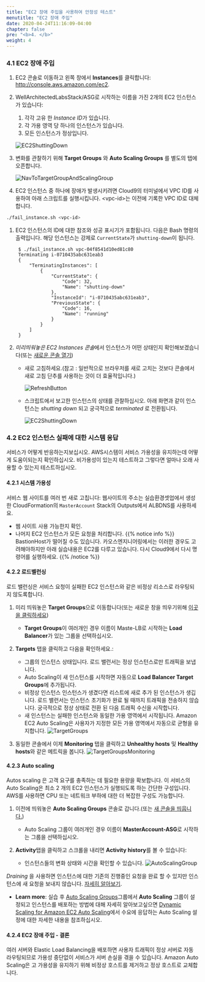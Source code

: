 ```yaml
---
title: "EC2 장애 주입을 사용하여 안정성 테스트"
menutitle: "EC2 장애 주입"
date: 2020-04-24T11:16:09-04:00
chapter: false
pre: "<b>4. </b>"
weight: 4
---
```


### 4.1 EC2 장애 주입

1. EC2 콘솔로 이동하고 왼쪽 창에서 **Instances**를 클릭합니다: <http://console.aws.amazon.com/ec2>.

1.  WellArchitectedLabsStack/ASG로 시작하는 이름을 가진 2개의 EC2 인스턴스가 있습니다:
      1. 각각 고유 한 *Instance ID*가 있습니다.
      1. 각 가용 영역 당 하나의 인스턴스가 있습니다.
      1. 모든 인스턴스가 정상입니다.

    ![EC2ShuttingDown](/images/reliability/reliability-ec2-normal.png)

1. 변화를 관찰하기 위해 **Target Groups** 와 **Auto Scaling Groups** 를 별도의 탭에 오픈합니다.

    ![NavToTargetGroupAndScalingGroup](/Reliability/300_Testing_for_Resiliency_of_EC2_RDS_and_S3/Images/NavToTargetGroupAndScalingGroup.png)

1. EC2 인스턴스 중 하나에 장애가 발생시키려면 Cloud9의 터미널에서 VPC ID를 사용하여 아래 스크립트를 실행시킵니다. \<vpc-id\>는 이전에 기록한 VPC ID로 대체합니다.
```bash
./fail_instance.sh <vpc-id>
```
1. EC2 인스턴스의 ID에 대한 참조와 성공 표시기가 포함됩니다. 다음은 Bash 명령의 출력입니다. 해당 인스턴스는 강제로 `CurrentState`가 `shutting-down`이 됩니다.

        $ ./fail_instance.sh vpc-04f8541d10ed81c80
        Terminating i-0710435abc631eab3
        {
            "TerminatingInstances": [
                {
                    "CurrentState": {
                        "Code": 32,
                        "Name": "shutting-down"
                    },
                    "InstanceId": "i-0710435abc631eab3",
                    "PreviousState": {
                        "Code": 16,
                        "Name": "running"
                    }
                }
            ]
        }

1. *미리띄워놓은 EC2 Instances 콘솔*에서 인스턴스가 어떤 상태인지 확인해보겠습니다(또는 [새로운 콘솔 열기](http://console.aws.amazon.com/ec2/v2/home?region=us-east-2#Instances:))

      * 새로 고침하세요.(참고 : 일반적으로 브라우저를 새로 고치는 것보다 콘솔에서 새로 고침 단추를 사용하는 것이 더 효율적입니다.)

           ![RefreshButton](/Reliability/300_Testing_for_Resiliency_of_EC2_RDS_and_S3/Images/RefreshButton.png)
    
      * 스크립트에서 보고한 인스턴스의 상태를 관찰하십시오. 아래 화면과 같이 인스턴스는 _shutting down_ 되고 궁극적으로 _terminated_ 로 전환됩니다.

        ![EC2ShuttingDown](/images/reliability/reliability-ec2-shuttingdown.png)

### 4.2 EC2 인스턴스 실패에 대한 시스템 응답

서비스가 어떻게 반응하는지보십시오. AWS시스템이 서비스 가용성을 유지하는데 어떻게 도움이되는지 확인하십시오. 비가용성이 있는지 테스트하고 그렇다면 얼마나 오래 사용할 수 있는지 테스트하십시오.

#### 4.2.1 시스템 가용성

서비스 웹 사이트를 여러 번 새로 고칩니다: 웹사이트의 주소는 실습환경셋업에서 생성한 CloudFormation의 `MasterAccount` Stack의 Outputs에서 ALBDNS를 사용하세요.

* 웹 사이트 사용 가능한지 확인. 
* 나머지 EC2 인스턴스가 모든 요청을 처리합니다.
{{% notice info %}}
BastionHost가 떨어질 수도 있습니다. 카오스엔지니어링에서는 이러한 경우도 고려해야하지만 아래 실습내용은 EC2를 다루고 있습니다. 다시 Cloud9에서 다시 명령어를 실행하세요. 
{{% /notice %}}

#### 4.2.2 로드벨런싱

로드 밸런싱은 서비스 요청이 실패한 EC2 인스턴스와 같은 비정상 리소스로 라우팅되지 않도록합니다.

1. 미리 띄워놓은 **Target Groups**으로 이동합니다(또는 새로운 창을 띄우기위해 [이곳을 클릭하세요](http://console.aws.amazon.com/ec2/v2/home?region=us-east-2#TargetGroups:))
     *  **Target Groups**이 여러개인 경우 이름이 Maste-LB로 시작하는 **Load Balancer**가 있는 그룹을 선택하십시오.

1. **Targets** 탭을 클릭하고 다음을 확인하세요.:
      * 그룹의 인스턴스 상태입니다. 로드 밸런서는 정상 인스턴스로만 트래픽을 보냅니다.
      * Auto Scaling이 새 인스턴스를 시작하면 자동으로 **Load Balancer Target Groups**에 추가됩니다.
      * 비정상 인스턴스 인스턴스가 생겼다면 리스트에 새로 추가 된 인스턴스가 생깁니다. 로드 밸런서는 인스턴스 초기화가 완료 될 때까지 트래픽을 전송하지 않습니다. 궁극적으로 정상 상태로 전환 된 다음 트래픽 수신을 시작합니다.
      * 새 인스턴스는 실패한 인스턴스와 동일한 가용 영역에서 시작됩니다. Amazon EC2 Auto Scaling은 사용자가 지정한 모든 가용 영역에서 자동으로 균형을 유지합니다.
        ![TargetGroups](/images/reliability/reliability-ec2-targetgroup.png)    
      

1. 동일한 콘솔에서 이제 **Monitoring** 탭을 클릭하고 **Unhealthy hosts** 및 **Healthy hosts**와 같은 메트릭을 봅니다.
      ![TargetGroupsMonitoring](/images/reliability/reliability-ec2-montoring.png)   
#### 4.2.3 Auto scaling

Autos scaling 은 고객 요구를 충족하는 데 필요한 용량을 확보합니다. 이 서비스의 Auto Scaling은 최소 2 개의 EC2 인스턴스가 실행되도록 하는 간단한 구성입니다. AWS를 사용하면 CPU 또는 네트워크 부하에 대한 더 복잡한 구성도 가능합니다.

1. 이전에 띄워놓은 **Auto Scaling Groups** 콘솔로 갑니다.(또는 [새 콘솔을 띄웁니다.](http://console.aws.amazon.com/ec2/autoscaling/home?region=us-east-2#AutoScalingGroups:))
      * Auto Scaling 그룹이 여러개인 경우 이름이 **MasterAccount-ASG**로 시작하는 그룹을 선택하십시오.

1. **Activity**탭을 클릭하고 스크롤을 내리면 **Activity history**를 볼 수 있습니다:
      * 인스턴스들의 변화 상태와 시간을 확인할 수 있습니다.
          ![AutoScalingGroup](/images/reliability/reliability-ec2-asg.png)   


_Draining_ 을 사용하면 인스턴스에 대한 기존의 진행중인 요청을 완료 할 수 있지만 인스턴스에 새 요청을 보내지 않습니다. [자세히 알아보기](https://aws.amazon.com/blogs/aws/elb-connection-draining-remove-instances-from-service-with-care/).

* __Learn more__: 실습 후 [Auto Scaling Groups](https://docs.aws.amazon.com/autoscaling/ec2/userguide/AutoScalingGroup.html)그룹에서 **Auto Scaling** 그룹이 설정되고 인스턴스를 배포하는 방법에 대해 자세히 알아보고싶으면 [Dynamic Scaling for Amazon EC2 Auto Scaling](https://docs.aws.amazon.com/autoscaling/ec2/userguide/as-scale-based-on-demand.html)에서 수요에 응답하는 Auto Scaling 설정에 대한 자세한 내용을 참조하십시오.

#### 4.2.4 EC2 장애 주입 - 결론

여러 서버와 Elastic Load Balancing을 배포하면 사용자 트래픽이 정상 서버로 자동 라우팅되므로 가용성 중단없이 서비스가 서버 손실을 겪을 수 있습니다. Amazon Auto Scaling은 고 가용성을 유지하기 위해 비정상 호스트를 제거하고 정상 호스트로 교체합니다.